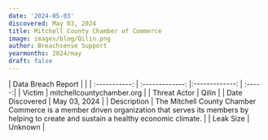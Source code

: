 ```yaml
---
date: '2024-05-03'
discovered: May 03, 2024
title: Mitchell County Chamber of Commerce
image: images/blog/Qilin.png
author: Breachsense Support
yearmonths: 2024/may
draft: false
---
```


| Data Breach Report           |              | 
| :-----------: | :-------------:     |:-------------:    | :-----:|
| Victim      | mitchellcountychamber.org      | 
| Threat Actor      | Qilin      | 
| Date Discovered      | May 03, 2024      | 
| Description      | The Mitchell County Chamber Commerce is a member driven organization that serves its members by helping to create and sustain a healthy economic climate.      | 
| Leak Size      | Unknown      | 

